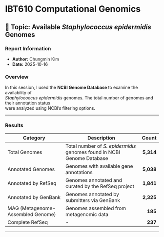 # IBT610 Computational Genomics

## 🧬 Topic: Available *Staphylococcus epidermidis* Genomes

### Report Information
- **Author:** Chungmin Kim  
- **Date:** 2025-10-16  

### Overview  
In this session, I used the **NCBI Genome Database** to examine the availability of  
*Staphylococcus epidermidis* genomes. The total number of genomes and their annotation status  
were analyzed using NCBI’s filtering options.

---

### Results

| Category | Description | Count |
|-----------------|--------------------|--------------:|
| Total Genomes | Total number of *S. epidermidis* genomes found in NCBI Genome Database | **5,314** |
| Annotated Genomes | Genomes with available gene annotations | **5,038** |
| Annotated by RefSeq | Genomes annotated and curated by the RefSeq project | **1,841** |
| Annotated by GenBank | Genomes annotated by submitters via GenBank | **2,325** |
| MAG (Metagenome-Assembled Genome) | Genomes assembled from metagenomic data | **185** |
| Complete RefSeq | - | **237** |

---


